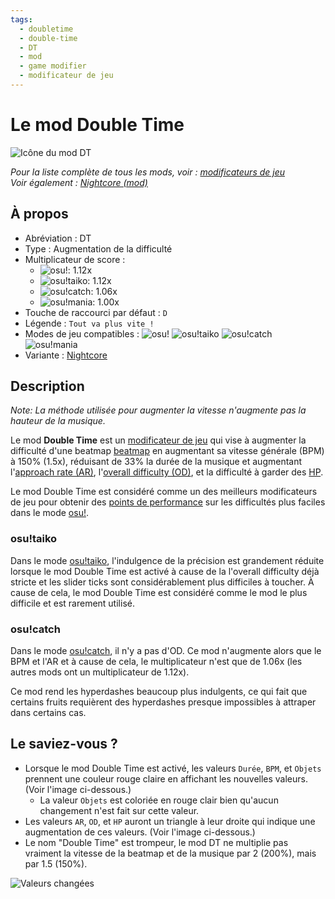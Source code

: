 ```yaml
---
tags:
  - doubletime
  - double-time
  - DT
  - mod
  - game modifier
  - modificateur de jeu
---
```


# Le mod Double Time

![Icône du mod DT](/wiki/shared/mods/DT.png "Icône du mod Double Time (DT)")

*Pour la liste complète de tous les mods, voir : [modificateurs de jeu](/wiki/Game_modifier)*\
*Voir également : [Nightcore (mod)](/wiki/Game_modifier/Nightcore)*

## À propos

- Abréviation : DT
- Type : Augmentation de la difficulté
- Multiplicateur de score :
  - ![][osu!]: 1.12x
  - ![][osu!taiko]: 1.12x
  - ![][osu!catch]: 1.06x
  - ![][osu!mania]: 1.00x
- Touche de raccourci par défaut : `D`
- Légende : `Tout va plus vite !`
- Modes de jeu compatibles : ![][osu!] ![][osu!taiko] ![][osu!catch] ![][osu!mania]
- Variante : [Nightcore](/wiki/Game_modifier/Nightcore)

## Description

*Note: La méthode utilisée pour augmenter la vitesse n'augmente pas la hauteur de la musique.*

Le mod **Double Time** est un [modificateur de jeu](/wiki/Game_modifier) qui vise à augmenter la difficulté d'une beatmap [beatmap](/wiki/Beatmap) en augmentant sa vitesse générale (BPM) à 150% (1.5x), réduisant de 33% la durée de la musique et augmentant l'[approach rate (AR)](/wiki/Beatmapping/Approach_rate), l'[overall difficulty (OD)](/wiki/Beatmapping/Overall_difficulty), et la difficulté à garder des [HP](/wiki/Gameplay/Health).

Le mod Double Time est considéré comme un des meilleurs modificateurs de jeu pour obtenir des [points de performance](/wiki/Performance_points) sur les difficultés plus faciles dans le mode [osu!](/wiki/Game_mode/osu!).

### osu!taiko

Dans le mode [osu!taiko](/wiki/Game_mode/osu!taiko), l'indulgence de la précision est grandement réduite lorsque le mod Double Time est activé à cause de la l'overall difficulty déjà stricte et les slider ticks sont considérablement plus difficiles à toucher. À cause de cela, le mod Double Time est considéré comme le mod le plus difficile et est rarement utilisé.

### osu!catch

Dans le mode [osu!catch](/wiki/Game_mode/osu!catch), il n'y a pas d'OD. Ce mod n'augmente alors que le BPM et l'AR et à cause de cela, le multiplicateur n'est que de 1.06x (les autres mods ont un multiplicateur de 1.12x).

Ce mod rend les hyperdashes beaucoup plus indulgents, ce qui fait que certains fruits requièrent des hyperdashes presque impossibles à attraper dans certains cas.

## Le saviez-vous ?

- Lorsque le mod Double Time est activé, les valeurs `Durée`, `BPM`, et `Objets` prennent une couleur rouge claire en affichant les nouvelles valeurs. (Voir l'image ci-dessous.)
  - La valeur `Objets` est coloriée en rouge clair bien qu'aucun changement n'est fait sur cette valeur.
- Les valeurs `AR`, `OD`, et `HP` auront un triangle à leur droite qui indique une augmentation de ces valeurs. (Voir l'image ci-dessous.)
- Le nom "Double Time" est trompeur, le mod DT ne multiplie pas vraiment la vitesse de la beatmap et de la musique par 2 (200%), mais par 1.5 (150%).

![Valeurs changées](img/GM_DT.jpg "Capture d'écran des valeurs de la beatmap changées par le mod Double Time")

[osu!]: /wiki/shared/mode/osu.png "osu!"
[osu!taiko]: /wiki/shared/mode/taiko.png "osu!taiko"
[osu!catch]: /wiki/shared/mode/catch.png "osu!catch"
[osu!mania]: /wiki/shared/mode/mania.png "osu!mania"
